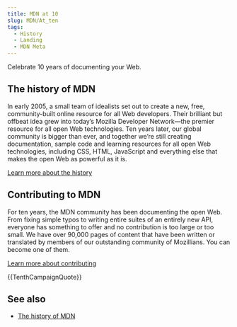 ```yaml
---
title: MDN at 10
slug: MDN/At_ten
tags:
  - History
  - Landing
  - MDN Meta
---
```

Celebrate 10 years of documenting your Web.

## The history of MDN

In early 2005, a small team of idealists set out to create a new, free, community-built online resource for all Web developers. Their brilliant but offbeat idea grew into today’s Mozilla Developer Network—the premier resource for all open Web technologies. Ten years later, our global community is bigger than ever, and together we’re still creating documentation, sample code and learning resources for all open Web technologies, including CSS, HTML, JavaScript and everything else that makes the open Web as powerful as it is.

[Learn more about the history](/en-US/docs/MDN/At_ten/History_of_MDN)

## Contributing to MDN

For ten years, the MDN community has been documenting the open Web. From fixing simple typos to writing entire suites of an entirely new API, everyone has something to offer and no contribution is too large or too small. We have over 90,000 pages of content that have been written or translated by members of our outstanding community of Mozillians. You can become one of them.

[Learn more about contributing](/en-US/docs/MDN/Contribute)

{{TenthCampaignQuote}}

## See also

- [The history of MDN](/en-US/docs/MDN/At_ten/History_of_MDN)
